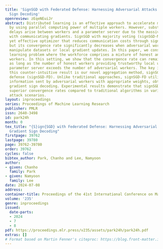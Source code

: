 ```yaml
---
title: 'SignSGD with Federated Defense: Harnessing Adversarial Attacks through Gradient
  Sign Decoding'
openreview: zEqeNEuiJr
abstract: Distributed learning is an effective approach to accelerate model training
  by using parallel computing power of multiple workers. However, substantial communication
  delays arise between workers and a parameter server due to the massive costs associated
  with communicating gradients. SignSGD with majority voting (signSGD-MV) is a simple
  yet effective optimizer that reduces communication costs through sign quantization,
  but its convergence rate significantly decreases when adversarial workers arbitrarily
  manipulate datasets or local gradient updates. In this paper, we consider a distributed
  learning problem where the workforce comprises a mixture of honest and adversarial
  workers. In this setting, we show that the convergence rate can remain invariant
  as long as the number of honest workers providing trustworthy local updates to the
  parameter server exceeds the number of adversarial workers. The key idea behind
  this counter-intuitive result is our novel aggregation method, signSGD with federated
  defense (signSGD-FD). Unlike traditional approaches, signSGD-FD utilizes the gradient
  information sent by adversarial workers with appropriate weights, obtained through
  gradient sign decoding. Experimental results demonstrate that signSGD-FD achieves
  superior convergence rates compared to traditional algorithms in various adversarial
  attack scenarios.
layout: inproceedings
series: Proceedings of Machine Learning Research
publisher: PMLR
issn: 2640-3498
id: park24h
month: 0
tex_title: "{S}ign{SGD} with Federated Defense: Harnessing Adversarial Attacks through
  Gradient Sign Decoding"
firstpage: 39762
lastpage: 39780
page: 39762-39780
order: 39762
cycles: false
bibtex_author: Park, Chanho and Lee, Namyoon
author:
- given: Chanho
  family: Park
- given: Namyoon
  family: Lee
date: 2024-07-08
address:
container-title: Proceedings of the 41st International Conference on Machine Learning
volume: '235'
genre: inproceedings
issued:
  date-parts:
  - 2024
  - 7
  - 8
pdf: https://proceedings.mlr.press/v235/assets/park24h/park24h.pdf
extras: []
# Format based on Martin Fenner's citeproc: https://blog.front-matter.io/posts/citeproc-yaml-for-bibliographies/
---
```

